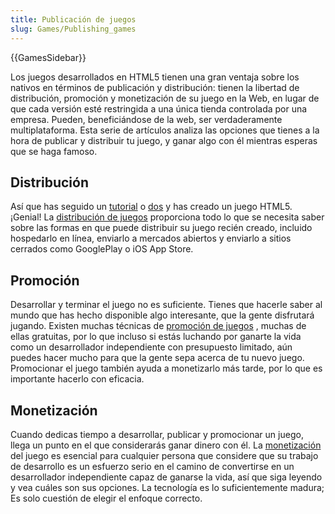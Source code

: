 ```yaml
---
title: Publicación de juegos
slug: Games/Publishing_games
---
```


{{GamesSidebar}}

Los juegos desarrollados en HTML5 tienen una gran ventaja sobre los nativos en términos de publicación y distribución: tienen la libertad de distribución, promoción y monetización de su juego en la Web, en lugar de que cada versión esté restringida a una única tienda controlada por una empresa. Pueden, beneficiándose de la web, ser verdaderamente multiplataforma. Esta serie de artículos analiza las opciones que tienes a la hora de publicar y distribuir tu juego, y ganar algo con él mientras esperas que se haga famoso.

## Distribución

Así que has seguido un [tutorial](/es/docs/Games/Workflows/2D_Breakout_game_pure_JavaScript) o [dos](/es/docs/Games/Workflows/2D_Breakout_game_Phaser) y has creado un juego HTML5. ¡Genial! La [distribución de juegos](/es/docs/Games/Publishing_games/Game_distribution) proporciona todo lo que se necesita saber sobre las formas en que puede distribuir su juego recién creado, incluido hospedarlo en línea, enviarlo a mercados abiertos y enviarlo a sitios cerrados como GooglePlay o iOS App Store.

## Promoción

Desarrollar y terminar el juego no es suficiente. Tienes que hacerle saber al mundo que has hecho disponible algo interesante, que la gente disfrutará jugando. Existen muchas técnicas de [promoción de juegos](/es/docs/Games/Publishing_games/Game_promotion) , muchas de ellas gratuitas, por lo que incluso si estás luchando por ganarte la vida como un desarrollador independiente con presupuesto limitado, aún puedes hacer mucho para que la gente sepa acerca de tu nuevo juego. Promocionar el juego también ayuda a monetizarlo más tarde, por lo que es importante hacerlo con eficacia.

## Monetización

Cuando dedicas tiempo a desarrollar, publicar y promocionar un juego, llega un punto en el que considerarás ganar dinero con él. La [monetización](/es/docs/Games/Publishing_games/Game_monetization) del juego es esencial para cualquier persona que considere que su trabajo de desarrollo es un esfuerzo serio en el camino de convertirse en un desarrollador independiente capaz de ganarse la vida, así que siga leyendo y vea cuáles son sus opciones. La tecnología es lo suficientemente madura; Es solo cuestión de elegir el enfoque correcto.
